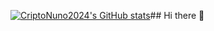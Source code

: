 [![CriptoNuno2024's GitHub stats](https://github-readme-stats.vercel.app/api?username=CriptoNuno2024&show_icons=true&theme=radical)](https://github.com/CriptoNuno2024)## Hi there 👋

<!--
**CriptoNuno2024/CriptoNuno2024** is a ✨ _special_ ✨ repository because its `README.md` (this file) appears on your GitHub profile.

Here are some ideas to get you started:

- 🔭 I’m currently working on ...
- 🌱 I’m currently learning ...
- 👯 I’m looking to collaborate on ...
- 🤔 I’m looking for help with ...
- 💬 Ask me about ...
- 📫 How to reach me: ...
- 😄 Pronouns: ...
- ⚡ Fun fact: ...
-->
